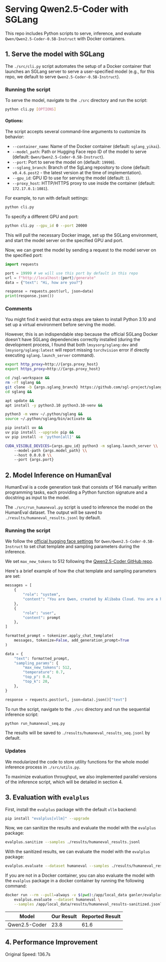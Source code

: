 # Serving Qwen2.5-Coder with SGLang

This repo includes Python scripts to serve, inference, and evaluate `Qwen/Qwen2.5-Coder-0.5B-Instruct` with Docker containers.

## 1. Serve the model with SGLang

The `./src/cli.py` script automates the setup of a Docker container that launches an SGLang server to serve a user-specified model (e.g., for this repo, we default to serve `Qwen2.5-Coder-0.5B-Instruct`).

### Running the script

To serve the model, navigate to the `./src` directory and run the script:

```bash
python cli.py [OPTIONS]
```

#### Options:

The script accepts several command-line arguments to customize its behavior:

-   `--container_name`: Name of the Docker container (default: `sglang_yikai`).
-   `--model_path`: Path or Hugging Face repo ID of the model to serve (default: `Qwen/Qwen2.5-Coder-0.5B-Instruct`).
-   `--port`: Port to serve the model on (default: `19998`).
-   `--sglang_branch`: Branch of the SgLang repository to clone (default: `v0.4.6.post2` - the latest version at the time of implementation).
-   `--gpu_id`: GPU ID to use for serving the model (default: `1`).
-   `--proxy_host`: HTTP/HTTPS proxy to use inside the container (default: `172.17.0.1:1081`).

For example, to run with default settings:

```bash
python cli.py
```

To specify a different GPU and port:

```bash
python cli.py --gpu_id 0 --port 20000
```

This will pull the necessary Docker image, set up the SGLang environment, and start the model server on the specified GPU and port.

Now, we can greet the model by sending a request to the model server on the specified port:

```python
import requests

port = 19999 # we will use this port by default in this repo
url = f"http://localhost:{port}/generate"
data = {"text": "Hi, how are you?"}

response = requests.post(url, json=data)
print(response.json())
```

### Comments

You might find it weird that extra steps are taken to install Python 3.10 and set up a virtual environment before serving the model.

However, this is an indispendable step because the official SGLang Docker doesn't have SGLang dependencies correctly installed (during the development process, I found that both `lmsysorg/sglang:dev` and `lmsysorg/sglang:latest` will report missing `torchvision` error if directly executing `sglang.launch_server` command).

```bash
export http_proxy=http://{args.proxy_host}
export https_proxy=http://{args.proxy_host}

cd /sgl-workspace &&
rm -rf sglang &&
git clone -b {args.sglang_branch} https://github.com/sgl-project/sglang.git &&
cd sglang &&

apt update &&
apt install -y python3.10 python3.10-venv &&

python3 -m venv ~/.python/sglang &&
source ~/.python/sglang/bin/activate &&

pip install uv &&
uv pip install --upgrade pip &&
uv pip install -e 'python[all]' &&

CUDA_VISIBLE_DEVICES={args.gpu_id} python3 -m sglang.launch_server \\
    --model-path {args.model_path} \\
    --host 0.0.0.0 \\
    --port {args.port}
```

## 2. Model Inference on HumanEval

HumanEval is a code generation task that consists of 164 manually written programming tasks, each providing a Python function signature and a docstring as input to the model.

The `./src/run_humaneval.py` script is used to inference the model on the HumanEval dataset. The output will be saved to `./results/humaneval_results.jsonl` by default.

### Running the script

We follow the [official hugging face settings](https://huggingface.co/Qwen/Qwen2.5-Coder-0.5B-Instruct) for `Qwen/Qwen2.5-Coder-0.5B-Instruct` to set chat template and sampling parameters during the inference.

We set `max_new_tokens` to 512 following the [Qwen2.5-Coder GitHub repo](https://github.com/QwenLM/Qwen2.5-Coder).

Here's a brief example of how the chat template and sampling parameters are set:

```python
messages = [
    {
        "role": "system",
        "content": "You are Qwen, created by Alibaba Cloud. You are a helpful assistant."
    },
    {
        "role": "user",
        "content": prompt
    },
]

formatted_prompt = tokenizer.apply_chat_template(
    messages, tokenize=False, add_generation_prompt=True
)

data = {
    "text": formatted_prompt,
    "sampling_params": {
        "max_new_tokens": 512,
        "temperature": 0.7,
        "top_p": 0.8,
        "top_k": 20,
    },
}

response = requests.post(url, json=data).json()["text"]
```

To run the script, navigate to the `./src` directory and run the sequential inference script:

```bash
python run_humaneval_seq.py
```

The results will be saved to `./results/humaneval_results_seq.jsonl` by default.

### Updates

We modularized the code to store utility functions for the whole model inference process in `./src/utils.py`.

To maximize evaluation throughput, we also implemented parallel versions of the inference script, which will be detailed in section 4.

## 3. Evaluation with `evalplus`

First, install the `evalplus` package with the default `vllm` backend:

```bash
pip install "evalplus[vllm]" --upgrade
```

Now, we can sanitize the results and evaluate the model with the `evalplus` package:

```bash
evalplus.sanitize --samples ./results/humaneval_results.jsonl
```

With the sanitized results, we can evaluate the model with the `evalplus` package:

```bash
evalplus.evaluate --dataset humaneval --samples ./results/humaneval_results-sanitized.jsonl
```

If you are not in a Docker container, you can also evaluate the model with the `evalplus` package in a docker container by running the following command:

```bash
docker run --rm --pull=always -v $(pwd):/app/local_data ganler/evalplus:latest \
    evalplus.evaluate --dataset humaneval \
    --samples /app/local_data/results/humaneval_results-sanitized.jsonl
```

| Model         | Our Result | Reported Result |
|---------------|------------|-----------------|
| Qwen2.5-Coder | 23.8       | 61.6            |

## 4. Performance Improvement

Original Speed: 136.7s
